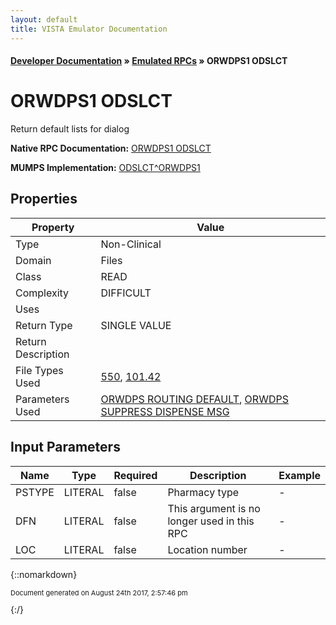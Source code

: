 ```yaml
---
layout: default
title: VISTA Emulator Documentation
---
```


#### [Developer Documentation](../index) &#187; [Emulated RPCs](TableOfContents) &#187; ORWDPS1 ODSLCT<br/>
# ORWDPS1 ODSLCT

Return default lists for dialog

**Native RPC Documentation:** [ORWDPS1 ODSLCT](../VISTARPC/ORWDPS1_ODSLCT)

**MUMPS Implementation:** [ODSLCT^ORWDPS1](http://code.osehra.org/dox/Routine_ORWDPS1_source.html)

## Properties

Property | Value
--- | ---
Type | Non-Clinical
Domain | Files
Class | READ
Complexity | DIFFICULT
Uses | 
Return Type | SINGLE VALUE
Return Description | 
File Types Used | [550](../VDM/Cmop_System-550), [101.42](../VDM/Order_Urgency-101_42)
Parameters Used | [ORWDPS ROUTING DEFAULT](../Parameters/ORWDPS_ROUTING_DEFAULT), [ORWDPS SUPPRESS DISPENSE MSG](../Parameters/ORWDPS_SUPPRESS_DISPENSE_MSG)


## Input Parameters

Name | Type | Required | Description | Example
--- | --- | --- | --- | ---
PSTYPE | LITERAL | false | Pharmacy type | -
DFN | LITERAL | false | This argument is no longer used in this RPC | -
LOC | LITERAL | false | Location number | -

{::nomarkdown} <br/><p style="font-size: 11px">Document generated on August 24th 2017, 2:57:46 pm</p>{:/}